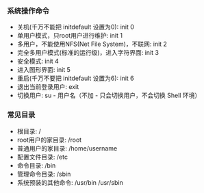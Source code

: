### 系统操作命令
- 关机(千万不能把 initdefault 设置为0): init 0
- 单用户模式，只root用户进行维护: init 1
- 多用户，不能使用NFS(Net File System)，不联网: init 2
- 完全多用户模式(标准的运行级)，进入字符界面: init 3
- 安全模式: init 4
- 进入图形界面: init 5
- 重启(千万不要把 initdefault 设置为6): init 6
- 退出当前登录用户: exit
- 切换用户: su - 用户名（不加 - 只会切换用户，不会切换 Shell 环境）
### 常见目录
- 根目录: /
- root用户的家目录: /root
- 普通用户的家目录: /home/username
- 配置文件目录: /etc
- 命令目录: /bin
- 管理命令目录: /sbin
- 系统预装的其他命令: /usr/bin   /usr/sbin
